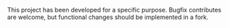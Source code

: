 This project has been developed for a specific purpose. Bugfix contributes are welcome, but functional changes should be implemented in a fork. 
